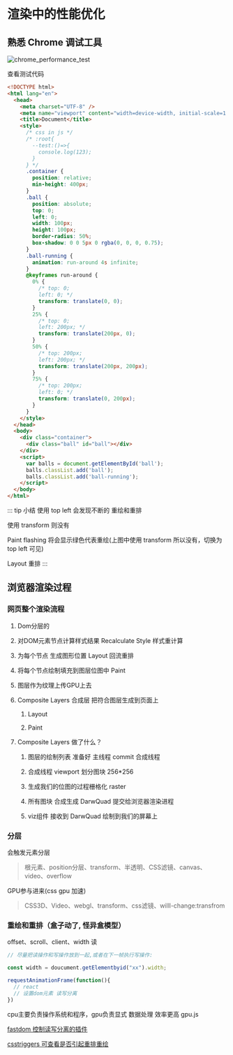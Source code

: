 # 渲染中的性能优化

## 熟悉 Chrome 调试工具

![chrome_performance_test](/performance/chrome_performance_test.png)

查看测试代码

```html
<!DOCTYPE html>
<html lang="en">
  <head>
    <meta charset="UTF-8" />
    <meta name="viewport" content="width=device-width, initial-scale=1.0" />
    <title>Document</title>
    <style>
      /* css in js */
      /* :root{
        --test:()=>{
          console.log(123);
        }
      } */
      .container {
        position: relative;
        min-height: 400px;
      }
      .ball {
        position: absolute;
        top: 0;
        left: 0;
        width: 100px;
        height: 100px;
        border-radius: 50%;
        box-shadow: 0 0 5px 0 rgba(0, 0, 0, 0.75);
      }
      .ball-running {
        animation: run-around 4s infinite;
      }
      @keyframes run-around {
        0% {
          /* top: 0;
          left: 0; */
          transform: translate(0, 0);
        }
        25% {
          /* top: 0;
          left: 200px; */
          transform: translate(200px, 0);
        }
        50% {
          /* top: 200px;
          left: 200px; */
          transform: translate(200px, 200px);
        }
        75% {
          /* top: 200px;
          left: 0; */
          transform: translate(0, 200px);
        }
      }
    </style>
  </head>
  <body>
    <div class="container">
      <div class="ball" id="ball"></div>
    </div>
    <script>
      var balls = document.getElementById('ball');
      balls.classList.add('ball');
      balls.classList.add('ball-running');
    </script>
  </body>
</html>

```

::: tip 小结
使用 top left 会发现不断的 重绘和重排

使用 transform 则没有

Paint flashing 将会显示绿色代表重绘(上图中使用 transform 所以没有，切换为 top left 可见)

Layout 重排
:::

## 浏览器渲染过程

### 网页整个渲染流程

1. Dom分层的

2. 对DOM元素节点计算样式结果 Recalculate Style 样式重计算

3. 为每个节点 生成图形位置 Layout 回流重排

4. 将每个节点绘制填充到图层位图中 Paint

5. 图层作为纹理上传GPU上去

6. Composite Layers 合成层 把符合图层生成到页面上

    1. Layout

    2. Paint

7. Composite Layers 做了什么？

    1. 图层的绘制列表 准备好 主线程 commit 合成线程

    2. 合成线程 viewport 划分图块 256*256

    3. 生成我们的位图的过程栅格化 raster

    4. 所有图块 合成生成 DarwQuad 提交给浏览器渲染进程

    5. viz组件 接收到 DarwQuad 绘制到我们的屏幕上

### 分层

会触发元素分层

> 根元素、position分层、transform、半透明、CSS滤镜、canvas、video、overflow

GPU参与进来(css gpu 加速)

> CSS3D、Video、webgl、transform、css滤镜、willl-change:transfrom

### 重绘和重排（盒子动了, 怪异盒模型）

offset、scroll、client、width 读

```js
// 尽量把读操作和写操作放到一起,或者在下一帧执行写操作:

const width = doucument.getElementbyid("xx").width;

requestAnimationFrame(function(){
  // react
  // 设置dom元素 读写分离
})
```

cpu主要负责操作系统和程序，gpu负责显式 数据处理 效率更高 gpu.js

[fastdom 控制读写分离的插件](https://www.npmjs.com/package/fastdom)

[csstriggers 可查看是否引起重排重绘](https://csstriggers.com/)
